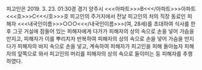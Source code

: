 피고인은 2019. 3. 23. 01:30경 경기 양주시 <<<아파트>>>B<<</아파트>>>아파트 <<<호>>>C<<</호>>>호 피고인의 주거지에서 전날 피고인의 처의 직장 동료인 피해자 <<<내국인이름>>>○○○<<</내국인이름>>>(여, 28세)를 초대하여 식사를 한 후 그곳 거실에 잠들어 있는 피해자에게 다가가 피해자의 상의 속으로 손을 넣어 가슴을 만지고, 피해자가 이를 뿌리치자 반복하여 피해자의 상의 속으로 손을 넣어 가슴을 만지다가 피해자의 바지 속으로 손을 넣고, 계속하여 피해자가 피고인을 피해 돌아눕자 피해자의 앞쪽으로 와서 피고인의 머리를 피해자의 상의 속으로 들이미는 등 피해자를 추행하였다.
